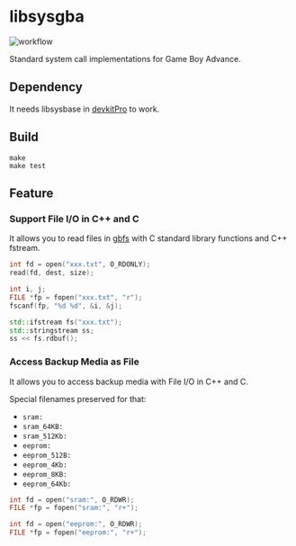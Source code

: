 # libsysgba

![workflow](https://github.com/laqieer/libsysgba/actions/workflows/c-cpp.yml/badge.svg)

Standard system call implementations for Game Boy Advance.

## Dependency

It needs libsysbase in [devkitPro](https://devkitpro.org/wiki/Getting_Started) to work.

## Build
```
make
make test
```

## Feature

### Support File I/O in C++ and C

It allows you to read files in [gbfs](https://pineight.com/gba/#gbfs) with C standard library functions and C++ fstream.

```C
int fd = open("xxx.txt", O_RDONLY);
read(fd, dest, size);
```

```C
int i, j;
FILE *fp = fopen("xxx.txt", "r");
fscanf(fp, "%d %d", &i, &j);
```

```C++
std::ifstream fs("xxx.txt");
std::stringstream ss;
ss << fs.rdbuf();
```

### Access Backup Media as File

It allows you to access backup media with File I/O in C++ and C.

Special filenames preserved for that:

- `sram:`
- `sram_64KB:`
- `sram_512Kb:`
- `eeprom:`
- `eeprom_512B:`
- `eeprom_4Kb:`
- `eeprom_8KB:`
- `eeprom_64Kb:`

```C
int fd = open("sram:", O_RDWR);
FILE *fp = fopen("sram:", "r+");
```

```C
int fd = open("eeprom:", O_RDWR);
FILE *fp = fopen("eeprom:", "r+");
```
